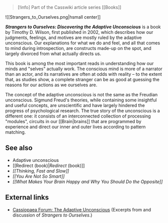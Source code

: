 > [!info] Part of the Casswiki article series [[Books]]

![[Strangers_to_Ourselves.png|hsmall center]]


_**Strangers to Ourselves: Discovering the Adaptive Unconscious**_ is a book by Timothy D. Wilson, first published in 2002, which describes how our judgments, feelings, and motives are mostly ruled by the adaptive unconscious. Our explanations for what we do and feel, and all that comes to mind during introspection, are constructs made-up on the spot, and largely divorced from what actually directs us.

This book is among the most important reads in understanding how our minds and "selves" actually work. The conscious mind is more of a narrator than an actor, and its narratives are often at odds with reality – to the extent that, as studies show, a complete stranger can be as good at guessing the reasons for our actions as we ourselves are.

The concept of the adaptive unconscious is not the same as the Freudian unconscious. Sigmund Freud's theories, while containing some insightful and useful concepts, are unscientific and have largely hindered the progress of psychological research. The true story of the unconscious is a different one: it consists of an interconnected collection of processing "modules", circuits in our [[Brain|brains]] that are programmed by experience and direct our inner and outer lives according to pattern matching.

See also
--------

*   Adaptive unconscious
*   [[Redirect (book)|_Redirect_ (book)]]
*   _[[Thinking, Fast and Slow]]_
*   _[[You Are Not So Smart]]_
*   _[[What Makes Your Brain Happy and Why You Should Do the Opposite]]_

External links
--------------

*   [Cassiopaea Forum: The Adaptive Unconscious](https://cassiopaea.org/forum/index.php/topic,26247.0.html) (Excerpts from and discussion of _Strangers to Ourselves_.)